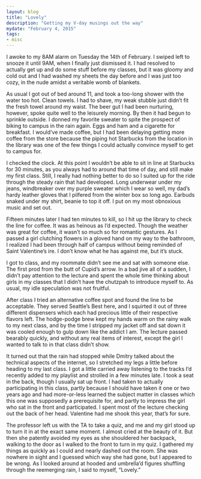 ```yaml
---
layout: blog
title: "Lovely"
description: "Getting my V-day musings out the way"
mydate: "February 4, 2015"
tags:
- misc
---
```


I awoke to my 8AM alarm on Tuesday the 14th of February. I swiped left to snooze it until 9AM, when I finally just dismissed it. I had resolved to actually get up and do some stuff before my classes, but it was gloomy and cold out and I had washed my sheets the day before and I was just too cozy, in the nude amidst a veritable womb of blankets.

As usual I got out of bed around 11, and took a too-long shower with the water too hot. Clean towels. I had to shave, my weak stubble just didn’t fit the fresh towel around my waist. The beer gut I had been nurturing, however, spoke quite well to the leisurely morning. By then it had begun to sprinkle outside. I donned my favorite sweater to spite the prospect of biking to campus in the rain again. Eggs and ham and a cigarette for breakfast. I would’ve made coffee, but I had been delaying getting more coffee from the store because the piping hot Starbucks from the location in the library was one of the few things I could actually convince myself to get to campus for.

I checked the clock. At this point I wouldn’t be able to sit in line at Starbucks for 30 minutes, as you always had to around that time of day, and still make my first class. Still, I really had nothing better to do so I suited up for the ride through the steady rain that had developed. Long underwear under my jeans, windbreaker over my purple sweater which I wear so well, my dad’s hardy leather gloves that I pilfered from the winter box so long ago. Earbuds snaked under my shirt, beanie to top it off. I put on my most obnoxious music and set out.

Fifteen minutes later I had ten minutes to kill, so I hit up the library to check the line for coffee. It was as heinous as I’d expected. Though the weather was great for coffee, it wasn’t so much so for romantic gestures. As I passed a girl clutching flowers in a gloved hand on my way to the bathroom, I realized I had been through half of campus without being reminded of Saint Valentine’s ire. I don’t know what he has against me, but it’s stuck.

I got to class, and my roommate didn’t see me and sat with someone else. The first prod from the butt of Cupid’s arrow. In a bad jive all of a sudden, I didn’t pay attention to the lecture and spent the whole time thinking about girls in my classes that I didn’t have the chutzpah to introduce myself to. As usual, my idle speculation was not fruitful.

After class I tried an alternative coffee spot and found the line to be acceptable. They served Seattle’s Best here, and I squirted it out of three different dispensers which each had precious little of their respective flavors left. The hodge-podge brew kept my hands warm on the rainy walk to my next class, and by the time I stripped my jacket off and sat down it was cooled enough to gulp down like the addict I am. The lecture passed bearably quickly, and without any real items of interest, except the girl I wanted to talk to in that class didn’t show.

It turned out that the rain had stopped while Dmitry talked about the technical aspects of the internet, so I stretched my legs a little before heading to my last class. I got a little carried away listening to the tracks I’d recently added to my playlist and strolled in a few minutes late. I took a seat in the back, though I usually sat up front. I had taken to actually participating in this class, partly because I should have taken it one or two years ago and had more-or-less learned the subject matter in classes which this one was supposedly a prerequisite for, and partly to impress the girl who sat in the front and participated. I spent most of the lecture checking out the back of her head. Valentine had me shook this year, that’s for sure.

The professor left us with the TA to take a quiz, and me and my girl stood up to turn it in at the exact same moment. I almost cried at the beauty of it. But then she patently avoided my eyes as she shouldered her backpack, walking to the door as I walked to the front to turn in my quiz. I gathered my things as quickly as I could and nearly dashed out the room. She was nowhere in sight and I guessed which way she had gone, but I appeared to be wrong. As I looked around at hooded and umbrella’d figures shuffling through the reemerging rain, I said to myself, “Lovely.”
